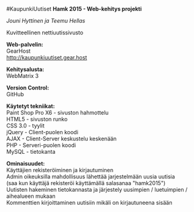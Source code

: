 #KaupunkiUutiset
<b>Hamk 2015 - Web-kehitys projekti</b>

<i>Jouni Hyttinen ja Teemu Hellas</i>

Kuvitteellinen nettiuutissivusto

<b>Web-palvelin:</b><br>
GearHost<br>
http://kaupunkiuutiset.gear.host

<b>Kehitysalusta:</b><br>
WebMatrix 3

<b>Version Control:</b><br>
GitHub

<b>Käytetyt tekniikat:</b><br>
Paint Shop Pro X6 - sivuston hahmottelu<br>
HTML5 - sivuston runko<br>
CSS 3.0 - tyylit<br>
jQuery - Client-puolen koodi<br>
AJAX - Client-Server keskustelu keskenään<br>
PHP - Serveri-puolen koodi<br>
MySQL - tietokanta

<b>Ominaisuudet:</b><br>
Käyttäjien rekisteröiminen ja kirjautuminen<br>
Admin oikeuksilla mahdollisuus lähettää jarjestelmään uusia uutisia<br>
(saa kun käyttäjä rekisteröi käyttämällä salasanaa "hamk2015")<br>
Uutisten hakeminen tietokannasta ja järjestely uusimpien / luetuimpien / aihealueen mukaan<br>
Kommenttien kirjoittaminen uutisiin mikäli on kirjautuneena sisään

